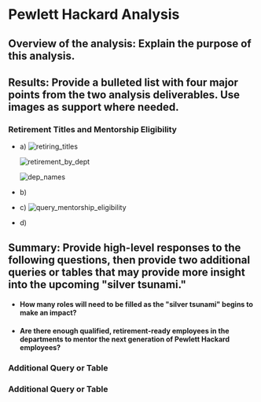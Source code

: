 # Pewlett Hackard Analysis


## Overview of the analysis: Explain the purpose of this analysis.


## Results: Provide a bulleted list with four major points from the two analysis deliverables. Use images as support where needed.


### Retirement Titles and Mentorship Eligibility


* a)
  ![retiring_titles](https://user-images.githubusercontent.com/78699521/116787406-aa8ad000-aa58-11eb-9a30-14920abd743c.png)
  
  ![retirement_by_dept](https://user-images.githubusercontent.com/78699521/116787422-c2625400-aa58-11eb-8e81-1c7eb965992f.png)

  ![dep_names](https://user-images.githubusercontent.com/78699521/116787430-d0b07000-aa58-11eb-95f3-1a10543ba59d.png)


* b)
* c)
  ![query_mentorship_eligibility](https://user-images.githubusercontent.com/78699521/116787492-27b64500-aa59-11eb-87db-3911ca6f2ef5.png)

* d)


## Summary: Provide high-level responses to the following questions, then provide two additional queries or tables that may provide more insight into the upcoming "silver tsunami."


* #### How many roles will need to be filled as the "silver tsunami" begins to make an impact?


* #### Are there enough qualified, retirement-ready employees in the departments to mentor the next generation of Pewlett Hackard employees?

### Additional Query or Table


### Additional Query or Table

